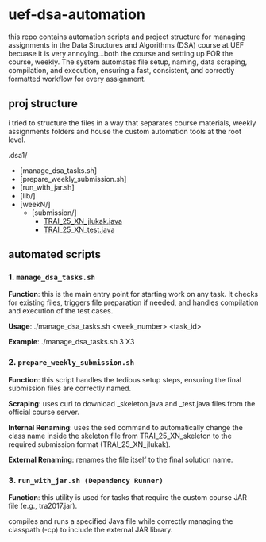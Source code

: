 # uef-dsa-automation
this repo contains automation scripts and project structure for managing assignments in the Data Structures and Algorithms (DSA) course at UEF becuase it is very annoying...both the course and setting up FOR the course, weekly. The system automates file setup, naming, data scraping, compilation, and execution, ensuring a fast, consistent, and correctly formatted workflow for every assignment.

## proj structure
i tried to structure the files in a way that separates course materials, weekly assignments folders and house the custom automation tools at the root level.

.dsa1/
 * [manage_dsa_tasks.sh]
 * [prepare_weekly_submission.sh]
 * [run_with_jar.sh]
 * [lib/]
 * [weekN/]
   * [submission/]
     * [TRAI_25_XN_jlukak.java](weekN/submission/TRAI_25_XN_jlukak.java)
     * [TRAI_25_XN_test.java](weekN/submission/TRAI_25_XN_test.java)

## automated scripts

### 1. `manage_dsa_tasks.sh`
**Function**: this is the main entry point for starting work on any task. It checks for existing files, triggers file preparation if needed, and handles compilation and execution of the test cases.

**Usage**: 
./manage_dsa_tasks.sh <week_number> <task_id>

**Example**:
./manage_dsa_tasks.sh 3 X3


### 2. `prepare_weekly_submission.sh` 
**Function**: this script handles the tedious setup steps, ensuring the final submission files are correctly named.

**Scraping**: uses curl to download _skeleton.java and _test.java files from the official course server.

**Internal Renaming**: uses the sed command to automatically change the class name inside the skeleton file from TRAI_25_XN_skeleton to the required submission format (TRAI_25_XN_jlukak).

**External Renaming**: renames the file itself to the final solution name.

### 3. `run_with_jar.sh (Dependency Runner)`
**Function**: this utility is used for tasks that require the custom course JAR file (e.g., tra2017.jar).

compiles and runs a specified Java file while correctly managing the classpath (-cp) to include the external JAR library.
